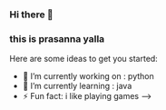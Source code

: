### Hi there 👋

### this is prasanna yalla

Here are some ideas to get you started:

- 🔭 I’m currently working on : python
- 🌱 I’m currently learning : java 
- ⚡ Fun fact: i like playing games
-->
